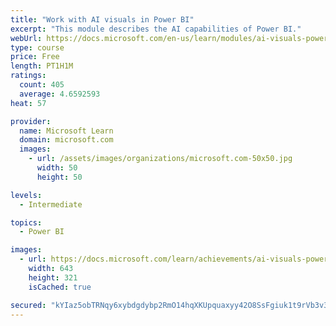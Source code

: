 ```yaml
---
title: "Work with AI visuals in Power BI"
excerpt: "This module describes the AI capabilities of Power BI."
webUrl: https://docs.microsoft.com/en-us/learn/modules/ai-visuals-power-bi/
type: course
price: Free
length: PT1H1M
ratings:
  count: 405
  average: 4.6592593
heat: 57

provider:
  name: Microsoft Learn
  domain: microsoft.com
  images:
    - url: /assets/images/organizations/microsoft.com-50x50.jpg
      width: 50
      height: 50

levels:
  - Intermediate

topics:
  - Power BI

images:
  - url: https://docs.microsoft.com/learn/achievements/ai-visuals-power-bi-social.png
    width: 643
    height: 321
    isCached: true

secured: "kYIaz5obTRNqy6xybdgdybp2RmO14hqXKUpquaxyy42O8SsFgiuk1t9rVb3v3uhfckFAHlo3DJOkV4htzeBM1dqnah+/5Jlfom/pf/3fj+d4NzDm6bphBfwbnwn/83ivTUOj1tckV+LrQBAn2CWk9ee2fckoeW9HoU/N3GYwHkcZmY8q1nakpUvHWl7aO9oOLeKgLd6AFpEMoEJJ/p5jpDM3KaezJLN6/xH5MhB+6pk94fnR4aP/juXGnAH615pcUYFCdetbc9eNFNZ3aHpipjFpOXm/BXIiVi6FUxAmLpDiU43o1LNE/QTs6vS8WxPeSW6hu3nm7n0pS58YTs8tPz0xA7AmgDj32RcQo6jQRfu6l14ZZ8I8k20VTfWniEOR0mCMp5+mpd6Txn8s8tgUlQPNX1EH0MpXfjbHr6qCioU=;8bLar4A/K/1fuNa2RdTGwQ=="
---
```


